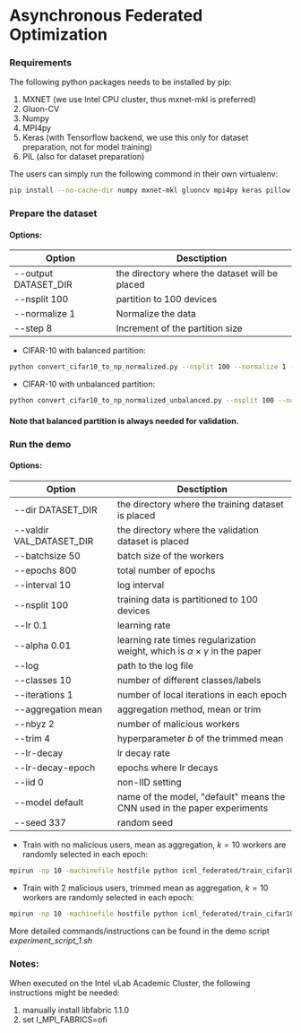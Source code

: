 # Asynchronous Federated Optimization

### Requirements

The following python packages needs to be installed by pip:

1. MXNET (we use Intel CPU cluster, thus mxnet-mkl is preferred)
2. Gluon-CV
3. Numpy
4. MPI4py
5. Keras (with Tensorflow backend, we use this only for dataset preparation, not for model training)
6. PIL (also for dataset preparation)

The users can simply run the following commond in their own virtualenv:

```bash
pip install --no-cache-dir numpy mxnet-mkl gluoncv mpi4py keras pillow
```

### Prepare the dataset

#### Options:

| Option     | Desctiption | 
| ---------- | ----------- | 
|--output DATASET_DIR| the directory where the dataset will be placed|
|--nsplit 100| partition to 100 devices|
|--normalize 1| Normalize the data|
|--step 8| Increment of the partition size|

* CIFAR-10 with balanced partition:
```bash
python convert_cifar10_to_np_normalized.py --nsplit 100 --normalize 1 --output DATASET_DIR
```

* CIFAR-10 with unbalanced partition:
```bash
python convert_cifar10_to_np_normalized_unbalanced.py --nsplit 100 --normalize 1 --step 8 --output DATASET_DIR
```

#### Note that balanced partition is always needed for validation.

### Run the demo

#### Options:

| Option     | Desctiption | 
| ---------- | ----------- | 
|--dir DATASET_DIR| the directory where the training dataset is placed|
|--valdir VAL_DATASET_DIR| the directory where the validation dataset is placed|
|--batchsize 50| batch size of the workers|
|--epochs 800| total number of epochs|
|--interval 10| log interval|
|--nsplit 100| training data is partitioned to 100 devices|
|--lr 0.1| learning rate|
|--alpha 0.01| learning rate times regularization weight, which is $\alpha \times \gamma$ in the paper|
|--log | path to the log file|
|--classes 10| number of different classes/labels|
|--iterations 1| number of local iterations in each epoch|
|--aggregation mean| aggregation method, mean or trim|
|--nbyz 2| number of malicious workers|
|--trim 4| hyperparameter $b$ of the trimmed mean|
|--lr-decay | lr decay rate|
|--lr-decay-epoch | epochs where lr decays|
|--iid 0 | non-IID setting|
|--model default | name of the model, "default" means the CNN used in the paper experiments|
|--seed 337 | random seed|

* Train with no malicious users, mean as aggregation, $k=10$ workers are randomly selected in each epoch:
```bash
mpirun -np 10 -machinefile hostfile python icml_federated/train_cifar10_mxnet_fedrob_impl.py --classes 10 --model default --nsplit 100 --batchsize 50 --lr 0.1 --lr-decay 0.4 --lr-decay-epoch 400 --alpha 0.01 --epochs 800 --iterations 1 --seed 337 --dir $inputdir --valdir $valdir -o $logfile 2>&1 | tee $watchfile
```

* Train with 2 malicious users, trimmed mean as aggregation, $k=10$ workers are randomly selected in each epoch:
```bash
mpirun -np 10 -machinefile hostfile python icml_federated/train_cifar10_mxnet_fedrob_impl.py --classes 10 --model default --nsplit 100 --batchsize 50 --lr 0.1 --lr-decay 0.4 --lr-decay-epoch 400 --alpha 0.01 --epochs 800 --iterations 1 --seed 337 --nbyz 2 --trim 4 --dir $inputdir --valdir $valdir -o $logfile 2>&1 | tee $watchfile
```

More detailed commands/instructions can be found in the demo script *experiment_script_1.sh*

### Notes:

When executed on the Intel vLab Academic Cluster, the following instructions might be needed:

1. manually install libfabric 1.1.0
2. set I_MPI_FABRICS=ofi